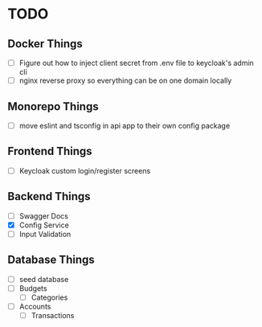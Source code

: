 # TODO

## Docker Things

-   [ ] Figure out how to inject client secret from .env file to keycloak's admin cli
-   [ ] nginx reverse proxy so everything can be on one domain locally

## Monorepo Things

-   [ ] move eslint and tsconfig in api app to their own config package

## Frontend Things

-   [ ] Keycloak custom login/register screens

## Backend Things

-   [ ] Swagger Docs
-   [x] Config Service
-   [ ] Input Validation

## Database Things

-   [ ] seed database
-   [ ] Budgets
    -   [ ] Categories
-   [ ] Accounts
    -   [ ] Transactions
